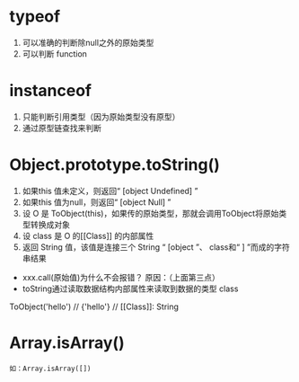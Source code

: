 # typeof
1. 可以准确的判断除null之外的原始类型
2. 可以判断 function


# instanceof
1. 只能判断引用类型（因为原始类型没有原型）
2. 通过原型链查找来判断


# Object.prototype.toString()
1. 如果this 值未定义，则返回“ [object Undefined] ”
2. 如果this 值为null，则返回“ [object Null] ”
3. 设 O 是 ToObject(this)，如果传的原始类型，那就会调用ToObject将原始类型转换成对象
4. 设 class 是 O 的[[Class]] 的内部属性
5. 返回 String 值，该值是连接三个 String “ [object ”、 class和“ ] ”而成的字符串结果


- xxx.call(原始值)为什么不会报错？
    原因：（上面第三点）
- toString通过读取数据结构内部属性来读取到数据的类型  class


ToObject('hello')   // {'hello'}    // [[Class]]: String


# Array.isArray()
    如：Array.isArray([])